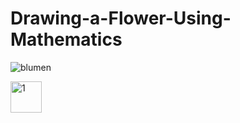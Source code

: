 # Drawing-a-Flower-Using-Mathematics
![blumen](data/project_image.png)
<p align="left" dir="auto">
    <img align="center" src="data/project_image.png" alt="1" height="50" width="50" style="max-width: 100%;">
